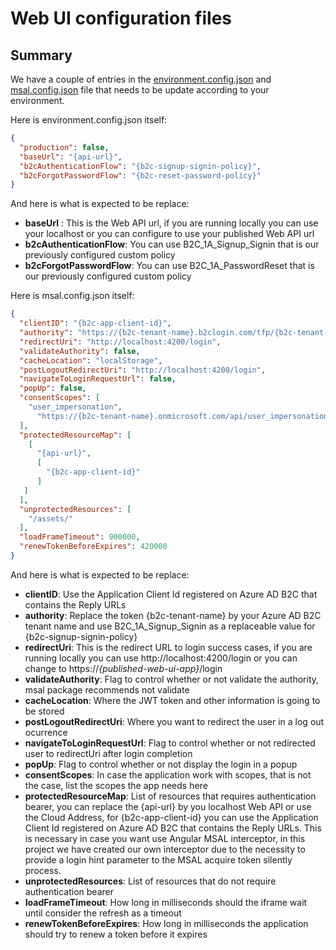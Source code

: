 # Web UI configuration files

## Summary

We have a couple of entries in the [environment.config.json](https://github.com/DonRamaral/azure-b2c/blob/master/b2c-app/src/assets/config/environment.config.json) and [msal.config.json](https://github.com/DonRamaral/azure-b2c/blob/master/b2c-app/src/assets/config/msal.config.json) file that needs to be update according to your environment.

Here is environment.config.json itself:

```json
{
  "production": false,
  "baseUrl": "{api-url}",
  "b2cAuthenticationFlow": "{b2c-signup-signin-policy}",
  "b2cForgotPasswordFlow": "{b2c-reset-password-policy}"
}
```
And here is what is expected to be replace:
- **baseUrl** : This is the Web API url, if you are running locally you can use your localhost or you can configure to use your published Web API url
- **b2cAuthenticationFlow**: You can use B2C_1A_Signup_Signin that is our previously configured custom policy
- **b2cForgotPasswordFlow**: You can use B2C_1A_PasswordReset that is our previously configured custom policy

Here is msal.config.json itself:

```json
{
  "clientID": "{b2c-app-client-id}",
  "authority": "https://{b2c-tenant-name}.b2clogin.com/tfp/{b2c-tenant-name}.onmicrosoft.com/{b2c-signup-signin-policy}",
  "redirectUri": "http://localhost:4200/login",
  "validateAuthority": false,
  "cacheLocation": "localStorage",
  "postLogoutRedirectUri": "http://localhost:4200/login",
  "navigateToLoginRequestUrl": false,
  "popUp": false,
  "consentScopes": [
    "user_impersonation",
      "https://{b2c-tenant-name}.onmicrosoft.com/api/user_impersonation"
  ],
  "protectedResourceMap": [
    [
      "{api-url}",
      [
        "{b2c-app-client-id}"
      ]
   ]
  ],
  "unprotectedResources": [
    "/assets/"
  ],
  "loadFrameTimeout": 900000,
  "renewTokenBeforeExpires": 420000
}
```
And here is what is expected to be replace:
- **clientID**: Use the Application Client Id registered on Azure AD B2C that contains the Reply URLs
- **authority**: Replace the token {b2c-tenant-name} by your Azure AD B2C tenant name and use B2C_1A_Signup_Signin as a replaceable value for {b2c-signup-signin-policy}
- **redirectUri**:  This is the redirect URL to login success cases, if you are running locally you can use http://localhost:4200/login or you can change to https://*{published-web-ui-app}*/login 
- **validateAuthority**: Flag to control whether or not validate the authority, msal package recommends not validate
- **cacheLocation**: Where the JWT token and other information is going to be stored
- **postLogoutRedirectUri**:  Where you want to redirect the user in a log out ocurrence
- **navigateToLoginRequestUrl**: Flag to control whether or not redirected user to redirectUri after login completion
- **popUp**: Flag to control whether or not display the login in a popup
- **consentScopes**: In case the application work with scopes, that is not the case, list the scopes the app needs here
- **protectedResourceMap**: List of resources that requires authentication bearer, you can replace the {api-url} by you localhost Web API or use the Cloud Address, for {b2c-app-client-id} you can use the Application Client Id registered on Azure AD B2C that contains the Reply URLs. This is necessary in case you want use Angular MSAL interceptor, in this project we have created our own interceptor due to the necessity to provide a login hint parameter to the MSAL acquire token silently process.
- **unprotectedResources**: List of resources that do not require authentication bearer
- **loadFrameTimeout**: How long in milliseconds should the iframe wait until consider the refresh as a timeout
- **renewTokenBeforeExpires**: How long in milliseconds the application should try to renew a token before it expires